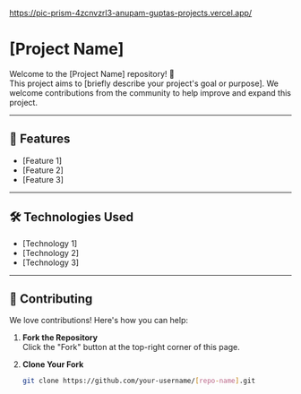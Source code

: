 https://pic-prism-4zcnvzrl3-anupam-guptas-projects.vercel.app/

# [Project Name]

Welcome to the [Project Name] repository! 🚀  
This project aims to [briefly describe your project's goal or purpose]. We welcome contributions from the community to help improve and expand this project.

---

## 🌟 Features
- [Feature 1]
- [Feature 2]
- [Feature 3]

---

## 🛠️ Technologies Used
- [Technology 1]
- [Technology 2]
- [Technology 3]

---

## 🤝 Contributing

We love contributions! Here's how you can help:

1. **Fork the Repository**  
   Click the "Fork" button at the top-right corner of this page.

2. **Clone Your Fork**  
   ```bash
   git clone https://github.com/your-username/[repo-name].git

